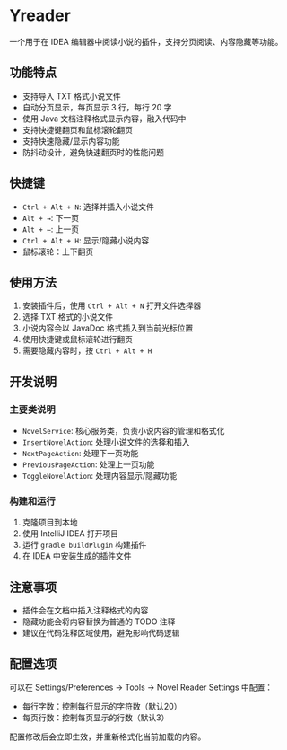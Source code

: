 # Yreader

一个用于在 IDEA 编辑器中阅读小说的插件，支持分页阅读、内容隐藏等功能。

## 功能特点

- 支持导入 TXT 格式小说文件
- 自动分页显示，每页显示 3 行，每行 20 字
- 使用 Java 文档注释格式显示内容，融入代码中
- 支持快捷键翻页和鼠标滚轮翻页
- 支持快速隐藏/显示内容功能
- 防抖动设计，避免快速翻页时的性能问题

## 快捷键

- `Ctrl + Alt + N`: 选择并插入小说文件
- `Alt + →`: 下一页
- `Alt + ←`: 上一页
- `Ctrl + Alt + H`: 显示/隐藏小说内容
- 鼠标滚轮：上下翻页

## 使用方法

1. 安装插件后，使用 `Ctrl + Alt + N` 打开文件选择器
2. 选择 TXT 格式的小说文件
3. 小说内容会以 JavaDoc 格式插入到当前光标位置
4. 使用快捷键或鼠标滚轮进行翻页
5. 需要隐藏内容时，按 `Ctrl + Alt + H`

## 开发说明

### 主要类说明

- `NovelService`: 核心服务类，负责小说内容的管理和格式化
- `InsertNovelAction`: 处理小说文件的选择和插入
- `NextPageAction`: 处理下一页功能
- `PreviousPageAction`: 处理上一页功能
- `ToggleNovelAction`: 处理内容显示/隐藏功能

### 构建和运行

1. 克隆项目到本地
2. 使用 IntelliJ IDEA 打开项目
3. 运行 `gradle buildPlugin` 构建插件
4. 在 IDEA 中安装生成的插件文件

## 注意事项

- 插件会在文档中插入注释格式的内容
- 隐藏功能会将内容替换为普通的 TODO 注释
- 建议在代码注释区域使用，避免影响代码逻辑 

## 配置选项

可以在 Settings/Preferences -> Tools -> Novel Reader Settings 中配置：

- 每行字数：控制每行显示的字符数（默认20）
- 每页行数：控制每页显示的行数（默认3）

配置修改后会立即生效，并重新格式化当前加载的内容。 